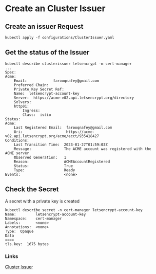 # Create an Cluster Issuer

## Create an issuer Request

```shell
kubectl apply -f configurations/ClusterIssuer.yaml
```

## Get the status of the Issuer
```shell
kubectl describe clusterissuer letsencrypt -n cert-manager
...
Spec:
Acme:
    Email:            farooqnafey@gmail.com
    Preferred Chain:  
    Private Key Secret Ref:
    Name:  letsencrypt-account-key
    Server:  https://acme-v02.api.letsencrypt.org/directory
    Solvers:
    http01:
        Ingress:
        Class:  istio
Status:
Acme:
    Last Registered Email:  farooqnafey@gmail.com
    Uri:                    https://acme-v02.api.letsencrypt.org/acme/acct/935418427
Conditions:
    Last Transition Time:  2023-01-27T01:59:03Z
    Message:               The ACME account was registered with the ACME server
    Observed Generation:   1
    Reason:                ACMEAccountRegistered
    Status:                True
    Type:                  Ready
Events:                    <none>
```

## Check the Secret

A secret with a private key is created

```shell
kubectl describe secret -n cert-manager letsencrypt-account-key
Name:         letsencrypt-account-key
Namespace:    cert-manager
Labels:       <none>
Annotations:  <none>
Type:  Opaque
Data
====
tls.key:  1675 bytes
```

### Links
[Cluster Issuer](https://cert-manager.io/docs/configuration/acme/)
